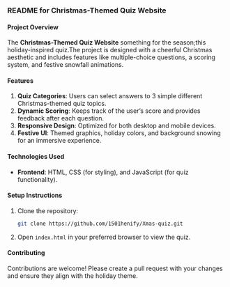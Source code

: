 ### README for Christmas-Themed Quiz Website

#### Project Overview

The **Christmas-Themed Quiz Website** something for the season;this holiday-inspired quiz.The project is designed with a cheerful Christmas aesthetic and includes features like multiple-choice questions, a scoring system, and festive snowfall animations.

#### Features

1. **Quiz Categories**: Users can select answers to 3 simple different Christmas-themed quiz topics.
2. **Dynamic Scoring**: Keeps track of the user’s score and provides feedback after each question.
3. **Responsive Design**: Optimized for both desktop and mobile devices.
4. **Festive UI**: Themed graphics, holiday colors, and background snowing for an immersive experience.

#### Technologies Used

- **Frontend**: HTML, CSS (for styling), and JavaScript (for quiz functionality).

#### Setup Instructions

1. Clone the repository:
   ```bash
   git clone https://github.com/1501henify/Xmas-quiz.git
   ```
2. Open `index.html` in your preferred browser to view the quiz.

#### Contributing

Contributions are welcome! Please create a pull request with your changes and ensure they align with the holiday theme.
